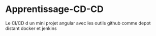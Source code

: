 # Apprentissage-CD-CD
Le CI/CD d un mini projet angular avec les outils github comme depot distant docker et jenkins

